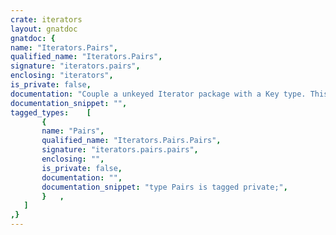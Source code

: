 ```yaml
---
crate: iterators
layout: gnatdoc
gnatdoc: {
name: "Iterators.Pairs",
qualified_name: "Iterators.Pairs",
signature: "iterators.pairs",
enclosing: "iterators",
is_private: false,
documentation: "Couple a unkeyed Iterator package with a Key type. This allows iterating\nover, e.g., a map, keeping the zero-cost reference to the element, at\nthe expense of storing the key in the iterator.\n\n@formal Keys",
documentation_snippet: "",
tagged_types:    [
       {
       name: "Pairs",
       qualified_name: "Iterators.Pairs.Pairs",
       signature: "iterators.pairs.pairs",
       enclosing: "",
       is_private: false,
       documentation: "",
       documentation_snippet: "type Pairs is tagged private;",
       }   ,
   ]
,}
---
```

